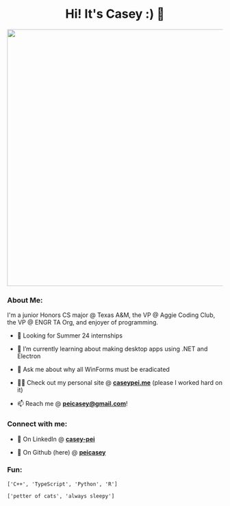 <h1 align="center">Hi! It's Casey :) 🐊</h1>

<p align="center">
  <img src="https://media.giphy.com/media/v1.Y2lkPTc5MGI3NjExanNqYnJnNHFvaDVpY3p0cG11OGxveDIyb2RwNnh6dzVid3F1cWtiYyZlcD12MV9pbnRlcm5hbF9naWZfYnlfaWQmY3Q9cw/6QihIDCMFGIws044Ne/giphy.gif" width="600" height="600" align="center" />
</p>

<h3>About Me:</h3>
<p>I'm a junior Honors CS major @ Texas A&M, the VP @ Aggie Coding Club, the VP @ ENGR TA Org, and enjoyer of programming.</p>

- 🔭 Looking for Summer 24 internships

- 🌱 I’m currently learning about making desktop apps using .NET and Electron

- 💬 Ask me about why all WinForms must be eradicated

- 👨‍💻 Check out my personal site @ **[caseypei.me](caseypei.me)** (please I worked hard on it)

- 📫 Reach me @ **peicasey@gmail.com**!

<h3 align="left">Connect with me:</h3>

- 💼 On LinkedIn @ **[casey-pei](https://www.linkedin.com/in/casey-pei/)**

- 🐙 On Github (here) @ **[peicasey](https://github.com/peicasey/)**

<h3>Fun:</h3>

<p align="left">
  <code>['C++', 'TypeScript', 'Python', 'R']</code>
</p>
<p align="left">
  <code>['petter of cats', 'always sleepy']</code>
</p>
